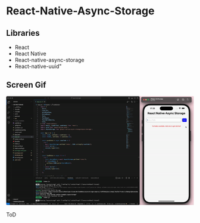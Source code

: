 # React-Native-Async-Storage

## Libraries

- React
- React Native
- React-native-async-storage
- React-native-uuid"

## Screen Gif

<img src="screen.gif" />

ToD
